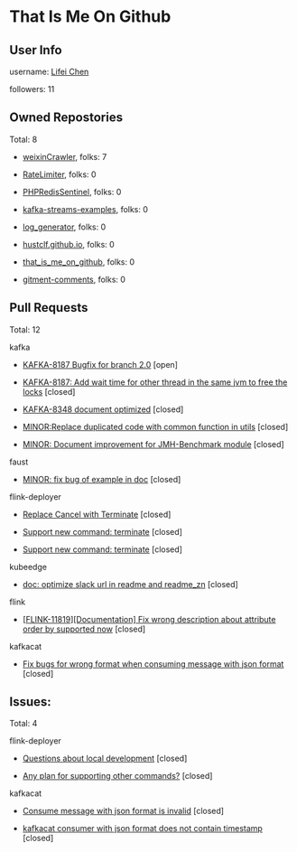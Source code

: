 
# That Is Me On Github
## User Info
username: [Lifei Chen](https://github.com/hustclf)

followers: 11
        
## Owned Repostories
Total: 8
        
* [weixinCrawler](https://github.com/hustclf/weixinCrawler), folks: 7
            
* [RateLimiter](https://github.com/hustclf/RateLimiter), folks: 0
            
* [PHPRedisSentinel](https://github.com/hustclf/PHPRedisSentinel), folks: 0
            
* [kafka-streams-examples](https://github.com/hustclf/kafka-streams-examples), folks: 0
            
* [log_generator](https://github.com/hustclf/log_generator), folks: 0
            
* [hustclf.github.io](https://github.com/hustclf/hustclf.github.io), folks: 0
            
* [that_is_me_on_github](https://github.com/hustclf/that_is_me_on_github), folks: 0
            
* [gitment-comments](https://github.com/hustclf/gitment-comments), folks: 0
            
## Pull Requests
Total: 12

kafka
            
* [KAFKA-8187 Bugfix for branch 2.0](https://github.com/apache/kafka/pull/6849) \[open\]
                
* [KAFKA-8187: Add wait time for other thread in the same jvm to free the locks](https://github.com/apache/kafka/pull/6818) \[closed\]
                
* [KAFKA-8348 document optimized](https://github.com/apache/kafka/pull/6707) \[closed\]
                
* [MINOR:Replace duplicated code with common function in utils](https://github.com/apache/kafka/pull/6819) \[closed\]
                
* [MINOR: Document improvement for JMH-Benchmark module](https://github.com/apache/kafka/pull/6682) \[closed\]
                
faust
            
* [MINOR: fix bug of example in doc](https://github.com/robinhood/faust/pull/353) \[closed\]
                
flink-deployer
            
* [Replace Cancel with Terminate](https://github.com/ing-bank/flink-deployer/pull/37) \[closed\]
                
* [Support new command: terminate](https://github.com/ing-bank/flink-deployer/pull/36) \[closed\]
                
* [Support new command: terminate](https://github.com/ing-bank/flink-deployer/pull/35) \[closed\]
                
kubeedge
            
* [doc: optimize slack url in readme and readme_zn](https://github.com/kubeedge/kubeedge/pull/255) \[closed\]
                
flink
            
* [[FLINK-11819][Documentation] Fix wrong description about attribute order by supported now](https://github.com/apache/flink/pull/7901) \[closed\]
                
kafkacat
            
* [Fix bugs for wrong format when consuming message with json format](https://github.com/edenhill/kafkacat/pull/166) \[closed\]
                
 ## Issues:
Total: 4
        
flink-deployer
            
* [Questions about local development](https://github.com/ing-bank/flink-deployer/issues/33) \[closed\]
                
* [Any plan for supporting other commands?](https://github.com/ing-bank/flink-deployer/issues/26) \[closed\]
                
kafkacat
            
* [Consume message with json format is invalid](https://github.com/edenhill/kafkacat/issues/167) \[closed\]
                
* [kafkacat consumer with json format does not contain timestamp](https://github.com/edenhill/kafkacat/issues/165) \[closed\]
                